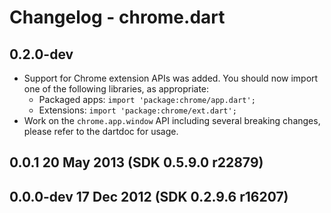 # Changelog - chrome.dart

## 0.2.0-dev

- Support for Chrome extension APIs was added.  You should now import one of the
following libraries, as appropriate:
	- Packaged apps: `import 'package:chrome/app.dart';`
	- Extensions: `import 'package:chrome/ext.dart';`	
- Work on the `chrome.app.window` API including several breaking changes, please
refer to the dartdoc for usage.

## 0.0.1 20 May 2013 (SDK 0.5.9.0 r22879)

## 0.0.0-dev 17 Dec 2012 (SDK 0.2.9.6 r16207)
